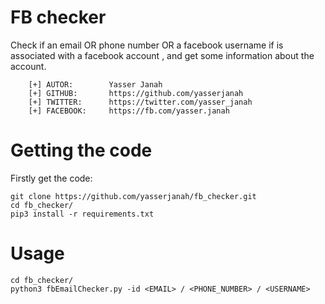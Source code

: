 # FB checker
Check if an email OR phone number OR a facebook username if is associated with a facebook account , and get some information about the account.
```
    [+] AUTOR:        Yasser Janah
    [+] GITHUB:       https://github.com/yasserjanah
    [+] TWITTER:      https://twitter.com/yasser_janah
    [+] FACEBOOK:     https://fb.com/yasser.janah
```

# Getting the code

Firstly get the code:
```
git clone https://github.com/yasserjanah/fb_checker.git
cd fb_checker/
pip3 install -r requirements.txt
```
# Usage
```
cd fb_checker/
python3 fbEmailChecker.py -id <EMAIL> / <PHONE_NUMBER> / <USERNAME>
```
